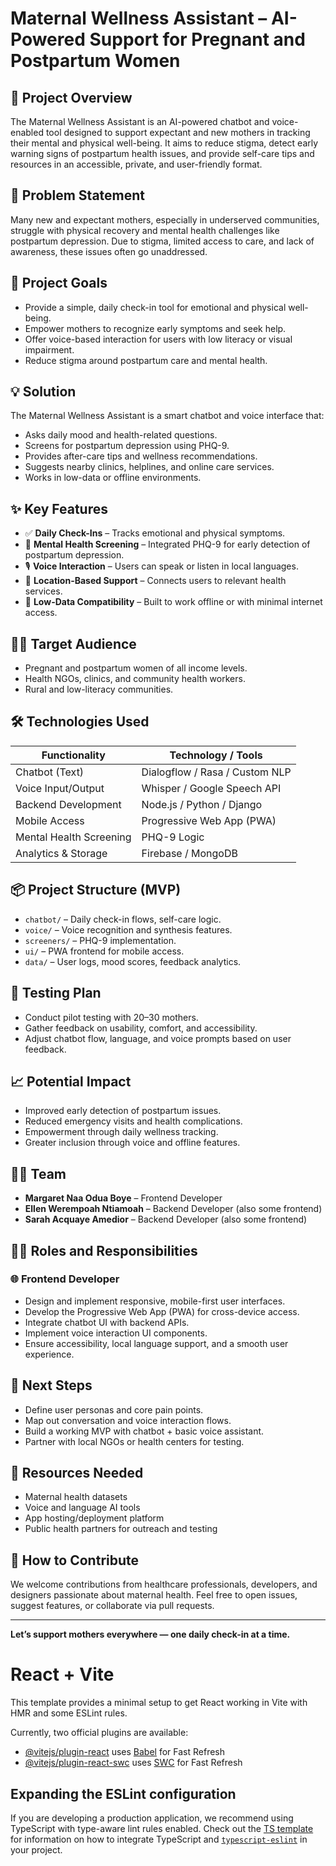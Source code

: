 # Maternal Wellness Assistant – AI-Powered Support for Pregnant and Postpartum Women

## 📌 Project Overview

The Maternal Wellness Assistant is an AI-powered chatbot and voice-enabled tool designed to support expectant and new mothers in tracking their mental and physical well-being. It aims to reduce stigma, detect early warning signs of postpartum health issues, and provide self-care tips and resources in an accessible, private, and user-friendly format.

## 🚩 Problem Statement

Many new and expectant mothers, especially in underserved communities, struggle with physical recovery and mental health challenges like postpartum depression. Due to stigma, limited access to care, and lack of awareness, these issues often go unaddressed.

## 🎯 Project Goals

- Provide a simple, daily check-in tool for emotional and physical well-being.
- Empower mothers to recognize early symptoms and seek help.
- Offer voice-based interaction for users with low literacy or visual impairment.
- Reduce stigma around postpartum care and mental health.

## 💡 Solution

The Maternal Wellness Assistant is a smart chatbot and voice interface that:
- Asks daily mood and health-related questions.
- Screens for postpartum depression using PHQ-9.
- Provides after-care tips and wellness recommendations.
- Suggests nearby clinics, helplines, and online care services.
- Works in low-data or offline environments.

## ✨ Key Features

- ✅ **Daily Check-Ins** – Tracks emotional and physical symptoms.
- 🧠 **Mental Health Screening** – Integrated PHQ-9 for early detection of postpartum depression.
- 🎙️ **Voice Interaction** – Users can speak or listen in local languages.
- 📍 **Location-Based Support** – Connects users to relevant health services.
- 📶 **Low-Data Compatibility** – Built to work offline or with minimal internet access.

## 👩‍⚕️ Target Audience

- Pregnant and postpartum women of all income levels.
- Health NGOs, clinics, and community health workers.
- Rural and low-literacy communities.

## 🛠️ Technologies Used

| Functionality              | Technology / Tools               |
|---------------------------|----------------------------------|
| Chatbot (Text)            | Dialogflow / Rasa / Custom NLP   |
| Voice Input/Output        | Whisper / Google Speech API      |
| Backend Development       | Node.js / Python / Django        |
| Mobile Access             | Progressive Web App (PWA)        |
| Mental Health Screening   | PHQ-9 Logic                      |
| Analytics & Storage       | Firebase / MongoDB               |

## 📦 Project Structure (MVP)

- `chatbot/` – Daily check-in flows, self-care logic.
- `voice/` – Voice recognition and synthesis features.
- `screeners/` – PHQ-9 implementation.
- `ui/` – PWA frontend for mobile access.
- `data/` – User logs, mood scores, feedback analytics.

## 🧪 Testing Plan

- Conduct pilot testing with 20–30 mothers.
- Gather feedback on usability, comfort, and accessibility.
- Adjust chatbot flow, language, and voice prompts based on user feedback.

## 📈 Potential Impact

- Improved early detection of postpartum issues.
- Reduced emergency visits and health complications.
- Empowerment through daily wellness tracking.
- Greater inclusion through voice and offline features.

## 👩‍💻 Team

- **Margaret Naa Odua Boye** – Frontend Developer
- **Ellen Werempoah Ntiamoah** – Backend Developer (also some frontend)
- **Sarah Acquaye Amedior** – Backend Developer (also some frontend)


## 👩‍💻 Roles and Responsibilities

### 🌐 Frontend Developer
- Design and implement responsive, mobile-first user interfaces.
- Develop the Progressive Web App (PWA) for cross-device access.
- Integrate chatbot UI with backend APIs.
- Implement voice interaction UI components.
- Ensure accessibility, local language support, and a smooth user experience.

## 📍 Next Steps

- Define user personas and core pain points.
- Map out conversation and voice interaction flows.
- Build a working MVP with chatbot + basic voice assistant.
- Partner with local NGOs or health centers for testing.

## 🔗 Resources Needed

- Maternal health datasets
- Voice and language AI tools
- App hosting/deployment platform
- Public health partners for outreach and testing

## 🙌 How to Contribute

We welcome contributions from healthcare professionals, developers, and designers passionate about maternal health. Feel free to open issues, suggest features, or collaborate via pull requests.

---

**Let’s support mothers everywhere — one daily check-in at a time.**























# React + Vite

This template provides a minimal setup to get React working in Vite with HMR and some ESLint rules.

Currently, two official plugins are available:

- [@vitejs/plugin-react](https://github.com/vitejs/vite-plugin-react/blob/main/packages/plugin-react) uses [Babel](https://babeljs.io/) for Fast Refresh
- [@vitejs/plugin-react-swc](https://github.com/vitejs/vite-plugin-react/blob/main/packages/plugin-react-swc) uses [SWC](https://swc.rs/) for Fast Refresh

## Expanding the ESLint configuration

If you are developing a production application, we recommend using TypeScript with type-aware lint rules enabled. Check out the [TS template](https://github.com/vitejs/vite/tree/main/packages/create-vite/template-react-ts) for information on how to integrate TypeScript and [`typescript-eslint`](https://typescript-eslint.io) in your project.

